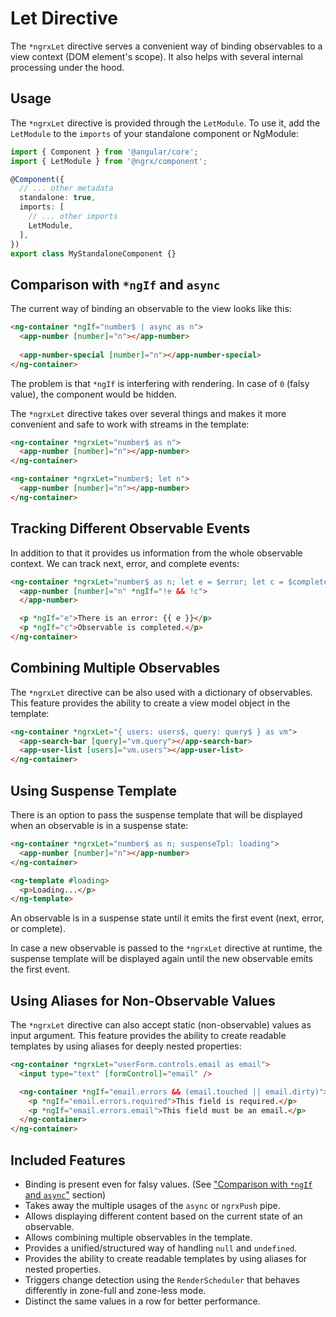 # Let Directive

The `*ngrxLet` directive serves a convenient way of binding observables to a view context
(DOM element's scope). It also helps with several internal processing under the hood.

## Usage

The `*ngrxLet` directive is provided through the `LetModule`.
To use it, add the `LetModule` to the `imports` of your standalone component or NgModule:

```ts
import { Component } from '@angular/core';
import { LetModule } from '@ngrx/component';

@Component({
  // ... other metadata
  standalone: true,
  imports: [
    // ... other imports
    LetModule,
  ],
})
export class MyStandaloneComponent {}
```

## Comparison with `*ngIf` and `async`

The current way of binding an observable to the view looks like this:

```html
<ng-container *ngIf="number$ | async as n">
  <app-number [number]="n"></app-number>
  
  <app-number-special [number]="n"></app-number-special>
</ng-container>
 ```

The problem is that `*ngIf` is interfering with rendering.
In case of `0` (falsy value), the component would be hidden.

The `*ngrxLet` directive takes over several things and makes it more convenient
and safe to work with streams in the template:

```html
<ng-container *ngrxLet="number$ as n">
  <app-number [number]="n"></app-number>
</ng-container>

<ng-container *ngrxLet="number$; let n">
  <app-number [number]="n"></app-number>
</ng-container>
```

## Tracking Different Observable Events

In addition to that it provides us information from the whole observable context.
We can track next, error, and complete events:

```html
<ng-container *ngrxLet="number$ as n; let e = $error; let c = $complete">
  <app-number [number]="n" *ngIf="!e && !c">
  </app-number>

  <p *ngIf="e">There is an error: {{ e }}</p>
  <p *ngIf="c">Observable is completed.</p>
</ng-container>
```

## Combining Multiple Observables

The `*ngrxLet` directive can be also used with a dictionary of observables.
This feature provides the ability to create a view model object in the template:

```html
<ng-container *ngrxLet="{ users: users$, query: query$ } as vm">
  <app-search-bar [query]="vm.query"></app-search-bar>
  <app-user-list [users]="vm.users"></app-user-list>
</ng-container>
```

## Using Suspense Template

There is an option to pass the suspense template that will be displayed
when an observable is in a suspense state:

```html
<ng-container *ngrxLet="number$ as n; suspenseTpl: loading">
  <app-number [number]="n"></app-number>
</ng-container>

<ng-template #loading>
  <p>Loading...</p>
</ng-template>
```

<div class="alert is-helpful">

An observable is in a suspense state until it emits the first event (next, error, or complete).

</div>

In case a new observable is passed to the `*ngrxLet` directive at runtime,
the suspense template will be displayed again until the new observable emits the first event.

## Using Aliases for Non-Observable Values

The `*ngrxLet` directive can also accept static (non-observable) values as input argument.
This feature provides the ability to create readable templates by using aliases for deeply nested properties:

```html
<ng-container *ngrxLet="userForm.controls.email as email">
  <input type="text" [formControl]="email" />

  <ng-container *ngIf="email.errors && (email.touched || email.dirty)">
    <p *ngIf="email.errors.required">This field is required.</p>
    <p *ngIf="email.errors.email">This field must be an email.</p>
  </ng-container>
</ng-container>
```

## Included Features

- Binding is present even for falsy values.
  (See ["Comparison with `*ngIf` and `async`"](#comparison-with-ngif-and-async) section)
- Takes away the multiple usages of the `async` or `ngrxPush` pipe.
- Allows displaying different content based on the current state of an observable.
- Allows combining multiple observables in the template.
- Provides a unified/structured way of handling `null` and `undefined`.
- Provides the ability to create readable templates by using aliases for nested properties.
- Triggers change detection using the `RenderScheduler` that behaves differently in
  zone-full and zone-less mode.
- Distinct the same values in a row for better performance.
